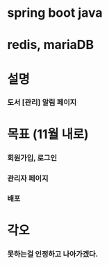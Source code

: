 # spring boot java

# redis, mariaDB

# 설명

### 도서 [관리] 알림 페이지

# 목표 (11월 내로)

### 회원가입, 로그인

### 관리자 페이지

### 배포

# 각오

### 못하는걸 인정하고 나아가겠다.
